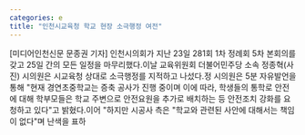 ```yaml
---
categories: e
title: "인천시교육청 학교 현장 소극행정 여전"
---
```

[미디어인천신문 문종권 기자] 인천시의회가 지난 23일 281회 1차 정례회 5차 본회의를 갖고 25일 간의 모든 일정을 마무리했다.이날 교육위원회 더불어민주당 소속 정종혁(사진) 시의원은 시교육청 상대로 소극행정를 지적하고 나섰다.정 시의원은 5분 자유발언을 통해 "현재 경연초중학교는 증축 공사가 진행 중이며 이에 따라, 학생들의 통학로 안전에 대해 학부모들은 학교 주변으로 안전요원을 추가로 배치하는 등 안전조치 강화를 요청하고 있다"고 밝혔다.이어 "하지만 시공사 측은 "학교와 관련된 사안에 대해서는 책임이 없다"며 난색을 표하